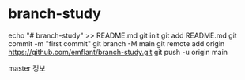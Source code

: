 # branch-study
echo "# branch-study" >> README.md
git init
git add README.md
git commit -m "first commit"
git branch -M main
git remote add origin https://github.com/emflant/branch-study.git
git push -u origin main

master 정보
